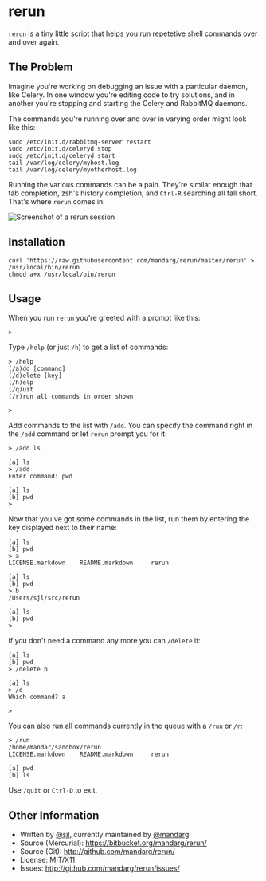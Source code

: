 rerun
=====

`rerun` is a tiny little script that helps you run repetetive shell commands
over and over again.

The Problem
-----------

Imagine you're working on debugging an issue with a particular daemon, like
Celery.  In one window you're editing code to try solutions, and in another
you're stopping and starting the Celery and RabbitMQ daemons.

The commands
you're running over and over in varying order might look like this:

    sudo /etc/init.d/rabbitmq-server restart
    sudo /etc/init.d/celeryd stop
    sudo /etc/init.d/celeryd start
    tail /var/log/celery/myhost.log
    tail /var/log/celery/myotherhost.log

Running the various commands can be a pain.  They're similar enough that tab
completion, zsh's history completion, and `Ctrl-R` searching all fall short.
That's where `rerun` comes in:

![Screenshot of a rerun session](http://i.imgur.com/QcsuD.png)

Installation
------------

    curl 'https://raw.githubusercontent.com/mandarg/rerun/master/rerun' > /usr/local/bin/rerun
    chmod a+x /usr/local/bin/rerun

Usage
-----

When you run `rerun` you're greeted with a prompt like this:

    >

Type `/help` (or just `/h`) to get a list of commands:

    > /help
    (/a)dd [command]
    (/d)elete [key]
    (/h)elp
    (/q)uit
    (/r)run all commands in order shown

    > 

Add commands to the list with `/add`.  You can specify the command right in the
`/add` command or let `rerun` prompt you for it:

    > /add ls

    [a] ls
    > /add
    Enter command: pwd

    [a] ls
    [b] pwd
    > 

Now that you've got some commands in the list, run them by entering the key
displayed next to their name:

    [a] ls
    [b] pwd
    > a
    LICENSE.markdown	README.markdown		rerun

    [a] ls
    [b] pwd
    > b
    /Users/sjl/src/rerun

    [a] ls
    [b] pwd
    > 

If you don't need a command any more you can `/delete` it:

    [a] ls
    [b] pwd
    > /delete b

    [a] ls
    > /d
    Which command? a

    > 

You can also run all commands currently in the queue with a `/run` or `/r`:

    > /run
	/home/mandar/sandbox/rerun
	LICENSE.markdown	README.markdown		rerun

	[a] pwd
	[b] ls

Use `/quit` or `Ctrl-D` to exit.

Other Information
-----------------

* Written by [@sjl](https://github.com/sjl), currently maintained by [@mandarg](https://github.com/mandarg)
* Source (Mercurial): <https://bitbucket.org/mandarg/rerun/>
* Source (Git): <http://github.com/mandarg/rerun/>
* License: MIT/X11
* Issues: <http://github.com/mandarg/rerun/issues/>
